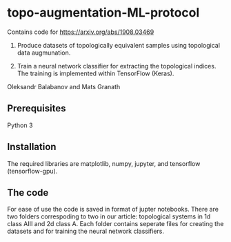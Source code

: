 # topo-augmentation-ML-protocol

Contains code for <a href="https://arxiv.org/abs/1908.03469">https://arxiv.org/abs/1908.03469</a>

1. Produce datasets of topologically equivalent samples using topological data augmunation.

2. Train a neural network classifier for extracting the topological indices. The training is implemented within TensorFlow (Keras).

Oleksandr Balabanov and Mats Granath

## Prerequisites

Python 3

## Installation

The required libraries are matplotlib, numpy, jupyter, and tensorflow (tensorflow-gpu).

## The code

For ease of use the code is saved in format of jupter notebooks. There are two folders correspoding to two in our article: topological systems in 1d class AIII and 2d class A. Each folder contains seperate files for creating the datasets and for training the neural network classifiers. 



